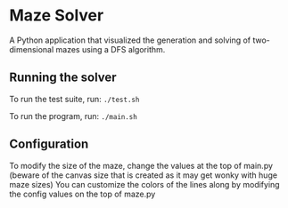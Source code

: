 # Maze Solver
A Python application that visualized the generation and solving of two-dimensional mazes using a DFS algorithm.

## Running the solver
To run the test suite, run:
```./test.sh``` 

To run the program, run:
```./main.sh```

## Configuration
To modify the size of the maze, change the values at the top of main.py (beware of the canvas size that is created as it may get wonky with huge maze sizes)
You can customize the colors of the lines along by modifying the config values on the top of maze.py
